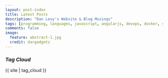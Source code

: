 ```yaml
---
layout: post-index
title: Latest Posts
description: "Dan Levy's Website & Blog Musings"
tags: [programming, languages, javascript, angularjs, devops, docker, security]
comments: false
image:
  feature: abstract-1.jpg
  credit: dargadgetz
--- 
```


<div class="tag-page">
  <h3><em>Tag Cloud</em></h3>
  <div class="tag-cloud">
                                                            {{ site | tag_cloud }}
                                                              </div>
                                                      </div>



